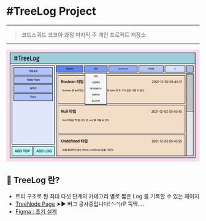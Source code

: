 # #TreeLog Project
---
> 코드스쿼드 코코아 과정 마지막 주 개인 프로젝트 저장소
---

<p align="center">
    <img src="./treeLogImage.png">
</p>

## 🎄 __TreeLog 란?__
- 트리 구조로 된 최대 다섯 단계의 카테고리 별로 짧은 Log 를 기록할 수 있는 페이지
-  [TreeNode Page](https://hemudi.github.io/) ➤▶︎ 버그 공사중입니다! ^-^)rP 뚝딱....
-  [Figma : 초기 설계](https://www.figma.com/file/hpZOiqzwZLagMC0TUZiXFQ/%23TreeLog_Share?node-id=0%3A1)